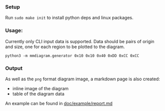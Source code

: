 
### Setup

Run `sudo make init` to install python deps and linux packages.

### Usage:

Currently only CLI input data is supported. Data should be pairs of origin and size, one for each region to be plotted to the diagram.

```
python3 -m mmdiagram.generator 0x10 0x10 0x40 0xDD 0xCC 0xCC
```



### Output

As well as the `png` format diagram image, a markdown page is also created:
- inline image of the diagram
- table of the diagram data

An example can be found in [doc/example/report.md](doc/example/report.md)

